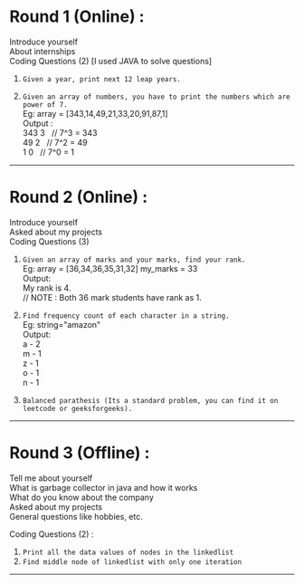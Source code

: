 # Round 1 (Online) :

Introduce yourself<br>
About internships<br>
Coding Questions (2) [I used JAVA to solve questions]<br>

1. `Given a year, print next 12 leap years.`

2. `Given an array of numbers, you have to print the numbers which are power of 7.`<br>
   Eg: array = [343,14,49,21,33,20,91,87,1]<br>
   Output :<br>
   343 3 &nbsp;&nbsp;// 7^3 = 343<br>
   49 2 &nbsp;&nbsp;// 7^2 = 49<br>
   1 0 &nbsp;&nbsp;// 7^0 = 1<br>

---

# Round 2 (Online) :

Introduce yourself<br>
Asked about my projects<br>
Coding Questions (3)<br>

1. `Given an array of marks and your marks, find your rank.`<br>
   Eg: array = [36,34,36,35,31,32] my_marks = 33<br>
   Output: <br>
   My rank is 4.<br>
   // NOTE : Both 36 mark students have rank as 1.<br>

2. `Find frequency count of each character in a string.`<br>
   Eg: string="amazon"<br>
   Output:<br>
   a - 2<br>
   m - 1<br>
   z - 1<br>
   o - 1<br>
   n - 1<br>

3. `Balanced parathesis (Its a standard problem, you can find it on leetcode or geeksforgeeks).`<br>

---

# Round 3 (Offline) :

Tell me about yourself<br>
What is garbage collector in java and how it works<br>
What do you know about the company<br>
Asked about my projects<br>
General questions like hobbies, etc.<br>

Coding Questions (2) : <br>

1. `Print all the data values of nodes in the linkedlist`<br>
2. `Find middle node of linkedlist with only one iteration`<br>

---
